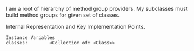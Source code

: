 I am a root of hierarchy of method group providers.
My subclasses must build method groups for given set of classes.
  
Internal Representation and Key Implementation Points.

    Instance Variables
	classes:		<Collection of: <Class>>